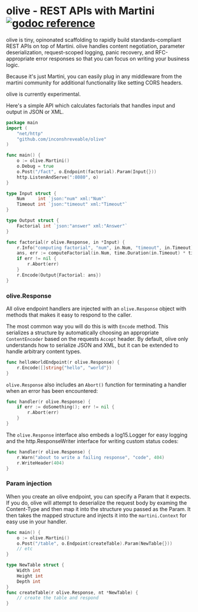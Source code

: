 # olive - REST APIs with Martini [![godoc reference](https://godoc.org/gopkg.in/inconshreveable/olive.v0?status.png)](https://godoc.org/gopkg.in/inconshreveable/olive.v0)

olive is tiny, opinonated scaffolding to rapidly build standards-compliant REST APIs on top of Martini.
olive handles content negotiation, parameter deserialization, request-scoped logging, panic recovery,
and RFC-appropriate error responses so that you can focus on writing your business logic.

Because it's just Martini, you can easily plug in any middleware from the martini community for
additional functionality like setting CORS headers.

olive is currently experimental.

Here's a simple API which calculates factorials that handles input and output in JSON or XML.

```go
package main
import (
    "net/http"
    "github.com/inconshreveable/olive"
)

func main() {
    o := olive.Martini()
    o.Debug = true
    o.Post("/fact", o.Endpoint(factorial).Param(Input{}))
    http.ListenAndServe(":8080", o)
}

type Input struct {
    Num     int `json:"num" xml:"Num"`
    Timeout int `json:"timeout" xml:"Timeout"`
}

type Output struct {
    Factorial int `json:"answer" xml:"Answer"`
}

func factorial(r olive.Response, in *Input) {
    r.Info("computing factorial", "num", in.Num, "timeout", in.Timeout)
    ans, err := computeFactorial(in.Num, time.Duration(in.Timeout) * time.Second)
    if err != nil {
        r.Abort(err)
    }
    r.Encode(Output{Factorial: ans})
}
```

### olive.Response
All olive endpoint handlers are injected with an `olive.Response` object with
methods that makes it easy to respond to the caller.

The most common way you will do this is with `Encode` method. This serializes
a structure by automatically choosing an appropriate `ContentEncoder` based on the
requests `Accept` header. By default, olive only understands how to serialize JSON
and XML, but it can be extended to handle arbitrary content types.

```go
func helloWorldEndpoint(r olive.Response) {
    r.Encode([]string{"hello", "world"})
}
```

`olive.Response` also includes an `Abort()` function for terminating a handler when
an error has been encountered:

```go
func handler(r olive.Response) {
    if err := doSomething(); err != nil {
        r.Abort(err)
    }
}
```

The `olive.Response` interface also embeds a log15.Logger for easy logging and the http.ResponseWriter
interface for writing custom status codes:

```go
func handler(r olive.Response) {
    r.Warn("about to write a failing response", "code", 404)
    r.WriteHeader(404)
}
```

### Param injection
When you create an olive endpoint, you can specify a Param that it expects. If you do,
olive will attempt to deserialize the request body by examing the Content-Type 
and then map it into the structure you passed as the Param. It then takes the mapped structure
and injects it into the `martini.Context` for easy use in your handler.

```go
func main() {
    o := olive.Martini()
    o.Post("/table", o.Endpoint(createTable).Param(NewTable{}))
    // etc
}

type NewTable struct {
    Width int
    Height int
    Depth int
}
func createTable(r olive.Response, nt *NewTable) {
    // create the table and respond
}
```
